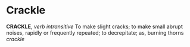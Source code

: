 # Crackle

**CRACKLE**, _verb intransitive_ To make slight cracks; to make small abrupt noises, rapidly or frequently repeated; to decrepitate; as, burning thorns _crackle_